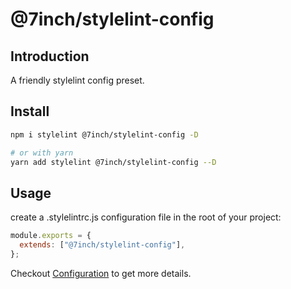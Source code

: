 # @7inch/stylelint-config

## Introduction

A friendly stylelint config preset.

## Install

```sh
npm i stylelint @7inch/stylelint-config -D

# or with yarn
yarn add stylelint @7inch/stylelint-config --D
```

## Usage

create a .stylelintrc.js configuration file in the root of your project:

```js
module.exports = {
  extends: ["@7inch/stylelint-config"],
};
```

Checkout [Configuration](https://stylelint.io/user-guide/configure) to get more details.

